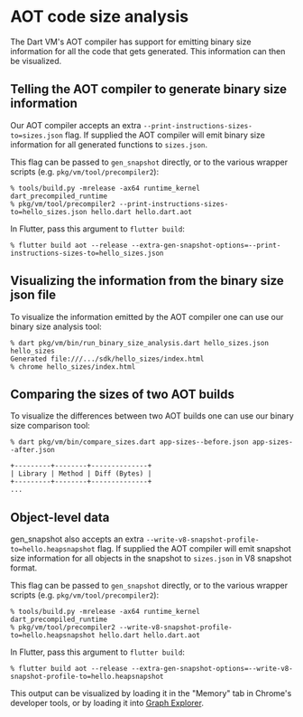# AOT code size analysis

The Dart VM's AOT compiler has support for emitting binary size information
for all the code that gets generated. This information can then be visualized.

## Telling the AOT compiler to generate binary size information

Our AOT compiler accepts an extra `--print-instructions-sizes-to=sizes.json`
flag. If supplied the AOT compiler will emit binary size information for all
generated functions to `sizes.json`.

This flag can be passed to `gen_snapshot` directly, or to the various wrapper
scripts (e.g. `pkg/vm/tool/precompiler2`):

```
% tools/build.py -mrelease -ax64 runtime_kernel dart_precompiled_runtime
% pkg/vm/tool/precompiler2 --print-instructions-sizes-to=hello_sizes.json hello.dart hello.dart.aot
```

In Flutter, pass this argument to `flutter build`:

```
% flutter build aot --release --extra-gen-snapshot-options=--print-instructions-sizes-to=hello_sizes.json
```

## Visualizing the information from the binary size json file

To visualize the information emitted by the AOT compiler one can use our binary
size analysis tool:

```
% dart pkg/vm/bin/run_binary_size_analysis.dart hello_sizes.json hello_sizes
Generated file:///.../sdk/hello_sizes/index.html
% chrome hello_sizes/index.html
```


## Comparing the sizes of two AOT builds

To visualize the differences between two AOT builds one can use our binary size
comparison tool:

```
% dart pkg/vm/bin/compare_sizes.dart app-sizes--before.json app-sizes--after.json

+---------+--------+--------------+
| Library | Method | Diff (Bytes) |
+---------+--------+--------------+
...
```

## Object-level data

gen_snapshot also accepts an extra `--write-v8-snapshot-profile-to=hello.heapsnapshot`
flag. If supplied the AOT compiler will emit snapshot size information for all objects in the snapshot
to `sizes.json` in V8 snapshot format.

This flag can be passed to `gen_snapshot` directly, or to the various wrapper
scripts (e.g. `pkg/vm/tool/precompiler2`):

```
% tools/build.py -mrelease -ax64 runtime_kernel dart_precompiled_runtime
% pkg/vm/tool/precompiler2 --write-v8-snapshot-profile-to=hello.heapsnapshot hello.dart hello.dart.aot
```

In Flutter, pass this argument to `flutter build`:

```
% flutter build aot --release --extra-gen-snapshot-options=--write-v8-snapshot-profile-to=hello.heapsnapshot
```

This output can be visualized by loading it in the "Memory" tab in Chrome's developer tools, or by loading it into [Graph Explorer](../tools/graphexplorer/graphexplorer.html).
